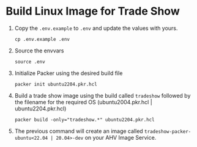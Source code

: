 # Build Linux Image for Trade Show

1. Copy the `.env.example` to `.env` and update the values with yours.

    ```console
    cp .env.example .env
    ```

1. Source the envvars

    ```console
    source .env
    ```

1. Initialize Packer using the desired build file

    ```console
    packer init ubuntu2204.pkr.hcl
    ```

1. Build a trade show image using the build called `tradeshow` followed by the filename for the required OS (ubuntu2004.pkr.hcl | ubuntu2204.pkr.hcl)

    ```console
    packer build -only="tradeshow.*" ubuntu2204.pkr.hcl
    ```

1. The previous command will create an image called `tradeshow-packer-ubuntu<22.04 | 20.04>-dev` on your AHV Image Service.
